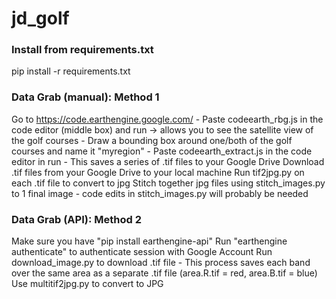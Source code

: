 # jd_golf


### Install from requirements.txt
pip install -r requirements.txt



### Data Grab (manual): Method 1
Go to https://code.earthengine.google.com/
    - Paste codeearth_rbg.js in the code editor (middle box) and run  -> allows you to see the satellite view of the golf courses
    - Draw a bounding box around one/both of the golf courses and name it "myregion"
    - Paste codeearth_extract.js in the code editor in run
    - This saves a series of .tif files to your Google Drive
Download .tif files from your Google Drive to your local machine
Run tif2jpg.py on each .tif file to convert to jpg
Stitch together jpg files using stitch_images.py to 1 final image
    - code edits in stitch_images.py will probably be needed

### Data Grab (API): Method 2
Make sure you have "pip install earthengine-api"
Run "earthengine authenticate" to authenticate session with Google Account
Run download_image.py to download .tif file
    - This process saves each band over the same area as a separate .tif file (area.R.tif = red, area.B.tif = blue)
Use multitif2jpg.py to convert to JPG